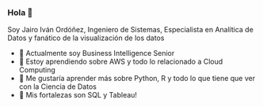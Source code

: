### Hola 👋

Soy Jairo Iván Ordóñez, Ingeniero de Sistemas, Especialista en Analítica de Datos y fanático de la visualización de los datos


- 🔭 Actualmente soy Business Intelligence Senior
- 🌱 Estoy aprendiendo sobre AWS y todo lo relacionado a Cloud Computing
- 🤔 Me gustaría aprender más sobre Python, R y todo lo que tiene que ver con la Ciencia de Datos
- 💬 Mis fortalezas son SQL y Tableau!

<!--
**JairoIvanzho/JairoIvanzho** is a ✨ _special_ ✨ repository because its `README.md` (this file) appears on your GitHub profile.

Here are some ideas to get you started:

- 🔭 I’m currently working on ...
- 🌱 I’m currently learning ...
- 👯 I’m looking to collaborate on ...
- 🤔 I’m looking for help with ...
- 💬 Ask me about ...
- 📫 How to reach me: ...
- 😄 Pronouns: ...
- ⚡ Fun fact: ...
-->
